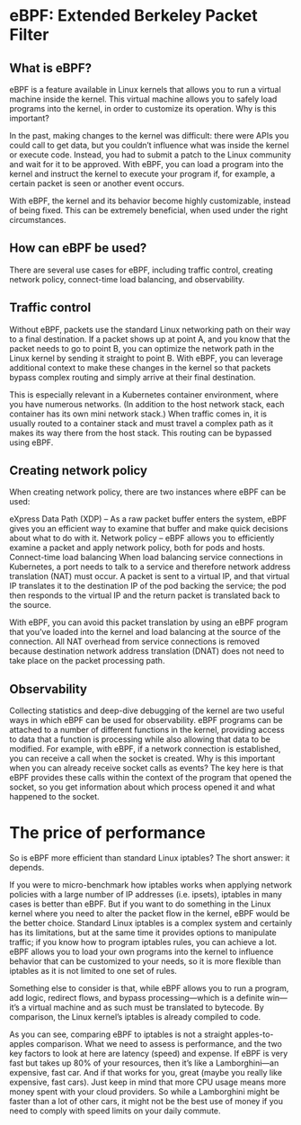 # eBPF: Extended Berkeley Packet Filter
## What is eBPF?
eBPF is a feature available in Linux kernels that allows you to run a virtual machine inside the kernel. This virtual machine allows you to safely load programs into the kernel, in order to customize its operation. Why is this important?

In the past, making changes to the kernel was difficult: there were APIs you could call to get data, but you couldn’t influence what was inside the kernel or execute code. Instead, you had to submit a patch to the Linux community and wait for it to be approved. With eBPF, you can load a program into the kernel and instruct the kernel to execute your program if, for example, a certain packet is seen or another event occurs.

With eBPF, the kernel and its behavior become highly customizable, instead of being fixed. This can be extremely beneficial, when used under the right circumstances.

## How can eBPF be used?
There are several use cases for eBPF, including traffic control, creating network policy, connect-time load balancing, and observability.

## Traffic control
Without eBPF, packets use the standard Linux networking path on their way to a final destination. If a packet shows up at point A, and you know that the packet needs to go to point B, you can optimize the network path in the Linux kernel by sending it straight to point B. With eBPF, you can leverage additional context to make these changes in the kernel so that packets bypass complex routing and simply arrive at their final destination.

This is especially relevant in a Kubernetes container environment, where you have numerous networks. (In addition to the host network stack, each container has its own mini network stack.) When traffic comes in, it is usually routed to a container stack and must travel a complex path as it makes its way there from the host stack. This routing can be bypassed using eBPF.

## Creating network policy
When creating network policy, there are two instances where eBPF can be used:

eXpress Data Path (XDP) – As a raw packet buffer enters the system, eBPF gives you an efficient way to examine that buffer and make quick decisions about what to do with it.
Network policy – eBPF allows you to efficiently examine a packet and apply network policy, both for pods and hosts.
Connect-time load balancing
When load balancing service connections in Kubernetes, a port needs to talk to a service and therefore network address translation (NAT) must occur. A packet is sent to a virtual IP, and that virtual IP translates it to the destination IP of the pod backing the service; the pod then responds to the virtual IP and the return packet is translated back to the source.

With eBPF, you can avoid this packet translation by using an eBPF program that you’ve loaded into the kernel and load balancing at the source of the connection. All NAT overhead from service connections is removed because destination network address translation (DNAT) does not need to take place on the packet processing path.

## Observability
Collecting statistics and deep-dive debugging of the kernel are two useful ways in which eBPF can be used for observability. eBPF programs can be attached to a number of different functions in the kernel, providing access to data that a function is processing while also allowing that data to be modified. For example, with eBPF, if a network connection is established, you can receive a call when the socket is created. Why is this important when you can already receive socket calls as events? The key here is that eBPF provides these calls within the context of the program that opened the socket, so you get information about which process opened it and what happened to the socket.

# The price of performance
So is eBPF more efficient than standard Linux iptables? The short answer: it depends.

If you were to micro-benchmark how iptables works when applying network policies with a large number of IP addresses (i.e. ipsets), iptables in many cases is better than eBPF. But if you want to do something in the Linux kernel where you need to alter the packet flow in the kernel, eBPF would be the better choice. Standard Linux iptables is a complex system and certainly has its limitations, but at the same time it provides options to manipulate traffic; if you know how to program iptables rules, you can achieve a lot. eBPF allows you to load your own programs into the kernel to influence behavior that can be customized to your needs, so it is more flexible than iptables as it is not limited to one set of rules.

Something else to consider is that, while eBPF allows you to run a program, add logic, redirect flows, and bypass processing—which is a definite win—it’s a virtual machine and as such must be translated to bytecode. By comparison, the Linux kernel’s iptables is already compiled to code.

As you can see, comparing eBPF to iptables is not a straight apples-to-apples comparison. What we need to assess is performance, and the two key factors to look at here are latency (speed) and expense. If eBPF is very fast but takes up 80% of your resources, then it’s like a Lamborghini—an expensive, fast car. And if that works for you, great (maybe you really like expensive, fast cars). Just keep in mind that more CPU usage means more money spent with your cloud providers. So while a Lamborghini might be faster than a lot of other cars, it might not be the best use of money if you need to comply with speed limits on your daily commute.
